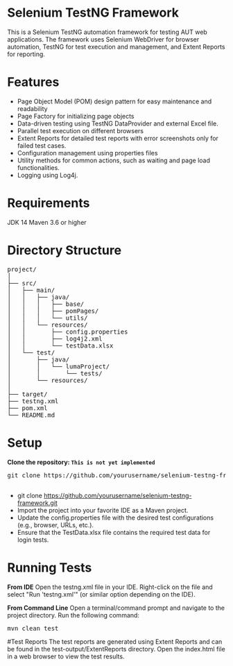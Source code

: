 # Selenium TestNG Framework
This is a Selenium TestNG automation framework for testing AUT web applications. The framework uses Selenium WebDriver for browser automation, TestNG for test execution and management, and Extent Reports for reporting.

# Features
* Page Object Model (POM) design pattern for easy maintenance and readability
* Page Factory for initializing page objects
* Data-driven testing using TestNG DataProvider and external Excel file.
* Parallel test execution on different browsers
* Extent Reports for detailed test reports with error screenshots only for failed test cases.
* Configuration management using properties files
* Utility methods for common actions, such as waiting and page load functionalities.
* Logging using Log4j.

# Requirements
JDK 14 
Maven 3.6 or higher

# Directory Structure

<pre>
project/
│
├── src/
│   ├── main/
│   │   ├── java/
│   │   │   ├── base/
│   │   │   ├── pomPages/
│   │   │   └── utils/
│   │   └── resources/
│   │       ├── config.properties
│   │       ├── log4j2.xml
│   │       └── testData.xlsx
│   └── test/
│       ├── java/
│       │   └── lumaProject/
│       │       └── tests/
│       └── resources/
│
├── target/
├── testng.xml
├── pom.xml
└── README.md
</pre>

# Setup
**Clone the repository:  `This is not yet implemented`**
<pre>
git clone https://github.com/yourusername/selenium-testng-framework.git

</pre>
* git clone https://github.com/yourusername/selenium-testng-framework.git
* Import the project into your favorite IDE as a Maven project.
* Update the config.properties file with the desired test configurations (e.g., browser, URLs, etc.).
* Ensure that the TestData.xlsx file contains the required test data for login tests.



# Running Tests
**From IDE**
Open the testng.xml file in your IDE.
Right-click on the file and select "Run 'testng.xml'" (or similar option depending on the IDE).

**From Command Line**
Open a terminal/command prompt and navigate to the project directory.
Run the following command:
<pre>
mvn clean test
</pre>

#Test Reports
The test reports are generated using Extent Reports and can be found in the test-output/ExtentReports directory. Open the index.html file in a web browser to view the test results.